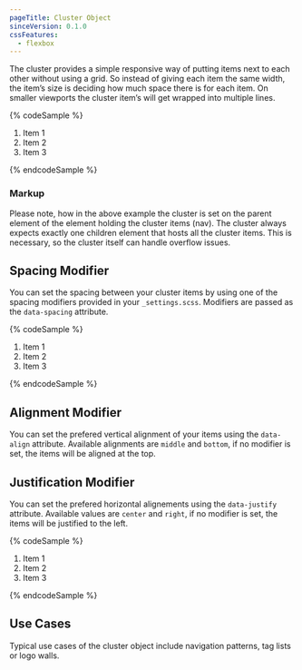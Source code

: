 ```yaml
---
pageTitle: Cluster Object
sinceVersion: 0.1.0
cssFeatures:
  - flexbox
---
```


The cluster provides a simple responsive way of putting items next to each other
without using a grid. So instead of giving each item the same width, the item’s
size is deciding how much space there is for each item. On smaller viewports the
cluster item’s will get wrapped into multiple lines.

{% codeSample %}
<nav class="o-cluster">
  <ol>
    <li>Item 1</li>
    <li>Item 2</li>
    <li>Item 3</li>
  </ol>
</nav>
{% endcodeSample %}

### Markup
Please note, how in the above example the cluster is set on the parent element
of the element holding the cluster items (nav). The cluster always expects
exactly one children element that hosts all the cluster items. This is
necessary, so the cluster itself can handle overflow issues.

## Spacing Modifier
You can set the spacing between your cluster items by using one of the spacing modifiers
provided in your `_settings.scss`. Modifiers are passed as the `data-spacing`
attribute.

{% codeSample %}
<nav class="o-cluster" data-spacing="large">
  <ol>
    <li>Item 1</li>
    <li>Item 2</li>
    <li>Item 3</li>
  </ol>
</nav>
{% endcodeSample %}

## Alignment Modifier
You can set the prefered vertical alignment of your items using the
`data-align` attribute. Available alignments are `middle` and `bottom`, if no
modifier is set, the items will be aligned at the top.

## Justification Modifier
You can set the prefered horizontal alignements using the `data-justify`
attribute. Available values are `center` and `right`, if no modifier is set, the
items will be justified to the left.

{% codeSample %}
<nav class="o-cluster" data-spacing="large" data-justify="right">
  <ol>
    <li>Item 1</li>
    <li>Item 2</li>
    <li>Item 3</li>
  </ol>
</nav>
{% endcodeSample %}

## Use Cases
Typical use cases of the cluster object include navigation patterns, tag lists
or logo walls.
